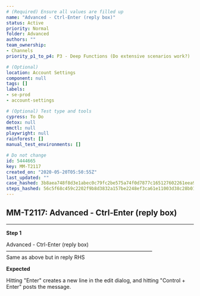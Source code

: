 ```yaml
---
# (Required) Ensure all values are filled up
name: "Advanced - Ctrl-Enter (reply box)"
status: Active
priority: Normal
folder: Advanced
authors: ""
team_ownership: 
- Channels
priority_p1_to_p4: P3 - Deep Functions (Do extensive scenarios work?)

# (Optional)
location: Account Settings
component: null
tags: []
labels: 
- se-prod
- account-settings

# (Optional) Test type and tools
cypress: To Do
detox: null
mmctl: null
playwright: null
rainforest: []
manual_test_environments: []

# Do not change
id: 5444665
key: MM-T2117
created_on: "2020-05-20T05:50:55Z"
last_updated: ""
case_hashed: 3b8aea748f8d3e1abec0c79fc2be575a74f0d7877c165127602261eea94b5f139bb61137d7cb4b69b7a2368e8586847a
steps_hashed: 56c5f68c459c2202f9b8d3832a157be2248ef3ca61e11003d38c28b01055d9c51de772e4257977859ec3ac8d081f9da4
---
```


<!-- (Auto-generated) Based on frontmatter's "key" and "name" -->

## MM-T2117: Advanced - Ctrl-Enter (reply box)

---

**Step 1**

Advanced - Ctrl-Enter (reply box)\
————————————————————————————\
Same as above but in reply RHS

**Expected**

Hitting "Enter" creates a new line in the edit dialog, and hitting "Control + Enter" posts the message.

